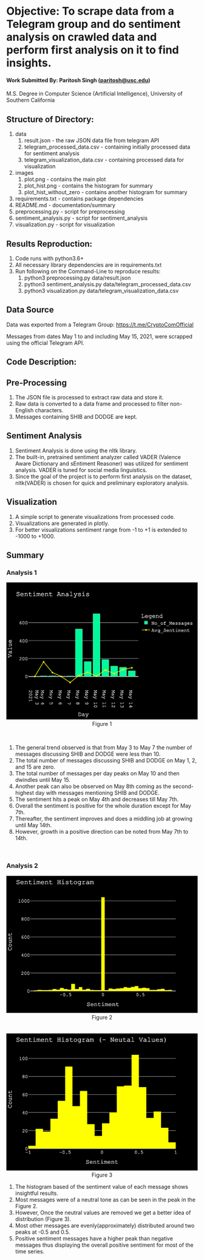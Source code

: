 # Objective: To scrape data from a Telegram group and do sentiment analysis on crawled data and perform first analysis on it to find insights.

#### Work Submitted By: Paritosh Singh (paritosh@usc.edu) 
M.S. Degree in Computer Science (Artificial Intelligence), University of Southern California

## Structure of Directory:

1. data
    1. result.json - the raw JSON data file from telegram API
    2. telegram_processed_data.csv - containing initially processed data for sentiment analysis
    3.  telegram_visualization_data.csv - containing processed data for visualization
2. images
    1. plot.png - contains the main plot
    2. plot_hist.png - contains the histogram for summary
    3. plot_hist_without_zero - contains another histogram for summary
3. requirements.txt - contains package dependencies
4. README.md - documentation/summary
5. preprocessing.py - script for preprocessing
6. sentiment_analysis.py - script for sentiment_analysis
7. visualization.py - script for visualization


## Results Reproduction:

1. Code runs with python3.6+
2. All necessary library dependencies are in requirements.txt
3. Run following on the Command-Line to reproduce results:
    1. python3 preprocessing.py data/result.json
    2. python3 sentiment_analysis.py data/telegram_processed_data.csv
    3. python3 visualization.py data/telegram_visualization_data.csv


## Data Source 

Data was exported from a Telegram Group: https://t.me/CryptoComOfficial

Messages from dates May 1 to and including May 15, 2021, were scrapped using the official Telegram API.

## Code Description:

## Pre-Processing
1. The JSON file is processed to extract raw data and store it.
2. Raw data is converted to a data frame and processed to filter non-English characters.
3. Messages containing SHIB and DODGE are kept.

## Sentiment Analysis
1. Sentiment Analysis is done using the nltk library.
2. The built-in, pretrained sentiment analyzer called VADER (Valence Aware Dictionary and sEntiment Reasoner) was utilized for sentiment analysis. VADER is tuned for social media linguistics.
3. Since the goal of the project is to perform first analysis on the dataset, nltk(VADER) is chosen for quick and preliminary exploratory analysis.
    
## Visualization
1. A simple script to generate visualizations from processed code. 
2. Visualizations are generated in plotly.
3. For better visualizations sentiment range from -1 to +1 is extended to -1000 to +1000.
    
## Summary

### Analysis 1

  <p align="center">
    <img src="images/plot.png" />
    <br>
    Figure 1
  </p>

<br>

  1. The general trend observed is that from May 3 to May 7 the number of messages discussing SHIB and DODGE were less than 10.
  2. The total number of messages discussing SHIB and DODGE on May 1, 2, and 15 are zero.
  3. The total number of messages per day peaks on May 10 and then dwindles until May 15.
  4. Another peak can also be observed on May 8th coming as the second-highest day with messages mentioning SHIB and DODGE.
  5. The sentiment hits a peak on May 4th and decreases till May 7th.
  6. Overall the sentiment is positive for the whole duration except for May 7th.
  7. Thereafter, the sentiment improves and does a middling job at growing until May 14th. 
  8. However, growth in a positive direction can be noted from May 7th to 14th.

<br>

### Analysis 2

<p align="center">
    <img src="images/plot_hist.png" />
    <br>
    Figure 2
    <br>
    <br>
    <br>
    <img src="images/plot_hist_without_zero.png" />
    <br>
    Figure 3
  </p>


  1. The histogram based of the sentiment value of each message shows insightful results.
  2. Most messages were of a neutral tone as can be seen in the peak in the Figure 2.
  3. However, Once the neutral values are removed we get a better idea of distribution (Figure 3).
  4. Most other messages are evenly(approximately) distributed around two peaks at -0.5 and 0.5.
  5. Positive sentiment messages have a higher peak than negative messages thus displaying the overall positive sentiment for most of the time series.


